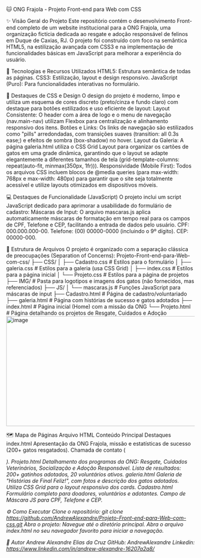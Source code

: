 
🐱 ONG Frajola - Projeto Front-end para Web com CSS

✨ Visão Geral do Projeto
Este repositório contém o desenvolvimento Front-end completo de um website institucional para a ONG Frajola, uma organização fictícia dedicada ao resgate e adoção responsável de felinos em Duque de Caxias, RJ.
O projeto foi construído com foco na semântica HTML5, na estilização avançada com CSS3 e na implementação de funcionalidades básicas em JavaScript para melhorar a experiência do usuário.

🚀 Tecnologias e Recursos Utilizados
HTML5: Estrutura semântica de todas as páginas.
CSS3: Estilização, layout e design responsivo.
JavaScript (Puro): Para funcionalidades interativas no formulário.

🎨 Destaques de CSS e Design
O design do projeto é moderno, limpo e utiliza um esquema de cores discreto (preto/cinza e fundo claro) com destaque para botões estilizados e uso eficiente de layout:
Layout Consistente: O header com a área de logo e o menu de navegação (nav.main-nav) utilizam Flexbox para centralização e alinhamento responsivo dos itens.
Botões e Links: Os links de navegação são estilizados como "pills" arredondadas, com transições suaves (transition: all 0.3s ease;) e efeitos de sombra (box-shadow) no hover.
Layout da Galeria: A página galeria.html utiliza o CSS Grid Layout para organizar os cartões de gatos em uma grade dinâmica, garantindo que o layout se adapte elegantemente a diferentes tamanhos de tela (grid-template-columns: repeat(auto-fit, minmax(350px, 1fr))).
Responsividade (Mobile First): Todos os arquivos CSS incluem blocos de @media queries (para max-width: 768px e max-width: 480px) para garantir que o site seja totalmente acessível e utilize layouts otimizados em dispositivos móveis.

💻 Destaques de Funcionalidade (JavaScript)
O projeto inclui um script JavaScript dedicado para aprimorar a usabilidade do formulário de cadastro:
Máscaras de Input: O arquivo mascaras.js aplica automaticamente máscaras de formatação em tempo real para os campos de CPF, Telefone e CEP, facilitando a entrada de dados pelo usuário.
CPF: 000.000.000-00.
Telefone: (00) 00000-0000 (incluindo o 9º dígito).
CEP: 00000-000.

📄 Estrutura de Arquivos
O projeto é organizado com a separação clássica de preocupações (Separation of Concerns):
Projeto-Front-end-para-Web-com-css/
├── CSS/
│   ├── Cadastro.css      # Estilos para o formulário
│   ├── galeria.css       # Estilos para a galeria (usa CSS Grid)
│   ├── index.css         # Estilos para a página inicial
│   └── Projeto.css       # Estilos para a página de projetos
├── IMG/                  # Pasta para logotipos e imagens dos gatos (não fornecidos, mas referenciados)
├── JS/
│   └── mascaras.js       # Funções JavaScript para máscaras de input
├── Cadastro.html         # Página de cadastro/voluntariado
├── galeria.html          # Página com histórias de sucesso e gatos adotados
├── index.html            # Página inicial (Home) com a missão da ONG
└── Projeto.html          # Página detalhando os projetos de Resgate, Cuidados e Adoção
<img width="794" height="293" alt="image" src="https://github.com/user-attachments/assets/df75c12b-726a-4bb4-a2bc-bfaf00f069da" />

🗺️ Mapa de Páginas
Arquivo HTML	Conteúdo Principal	Destaques
index.html	Apresentação da ONG Frajola, missão e estatísticas de sucesso (200+ gatos resgatados).	Chamada de contato (<address>).
Projeto.html	Detalhamento dos programas da ONG: Resgate, Cuidados Veterinários, Socialização e Adoção Responsável.	Lista de resultados: 200+ gatinhos adotados, 20 voluntários ativos.
galeria.html	Galeria de "Histórias de Final Feliz!", com fotos e descrição dos gatos adotados.	Utiliza CSS Grid para o layout responsivo dos cards.
Cadastro.html	Formulário completo para doadores, voluntários e adotantes.	Campo de Máscara JS para CPF, Telefone e CEP.

⚙️ Como Executar
Clone o repositório: git clone https://github.com/AndrewAlexandre/Projeto-Front-end-para-Web-com-css.git
Abra o projeto:
Navegue até o diretório principal.
Abra o arquivo index.html no seu navegador favorito para iniciar a navegação.

👤 Autor
Andrew Alexandre Elias da Cruz
GitHub: AndrewAlexandre
Linkedin: https://www.linkedin.com/in/andrew-alexandre-16207a2a8/
